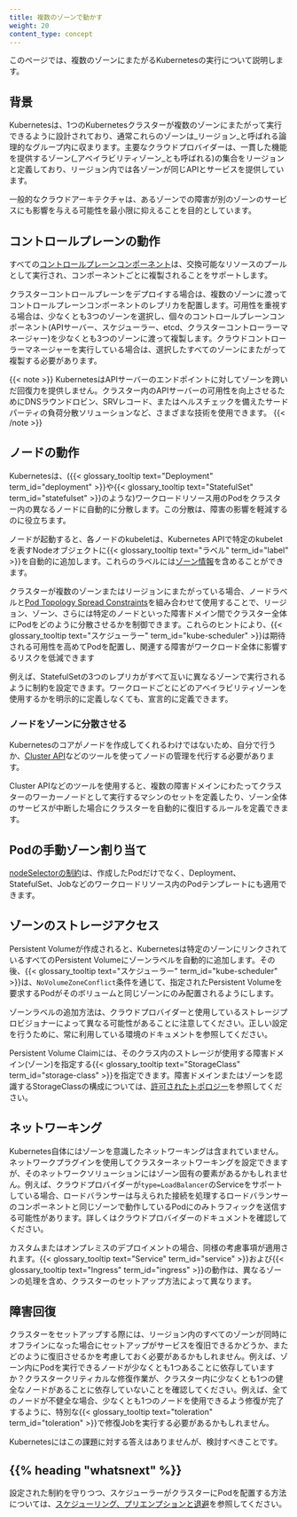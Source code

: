 ```yaml
---
title: 複数のゾーンで動かす
weight: 20
content_type: concept
---
```


<!-- overview -->

このページでは、複数のゾーンにまたがるKubernetesの実行について説明します。

<!-- body -->

## 背景

Kubernetesは、1つのKubernetesクラスターが複数のゾーンにまたがって実行できるように設計されており、通常これらのゾーンは_リージョン_と呼ばれる論理的なグループ内に収まります。主要なクラウドプロバイダーは、一貫した機能を提供するゾーン(_アベイラビリティゾーン_とも呼ばれる)の集合をリージョンと定義しており、リージョン内では各ゾーンが同じAPIとサービスを提供しています。

一般的なクラウドアーキテクチャは、あるゾーンでの障害が別のゾーンのサービスにも影響を与える可能性を最小限に抑えることを目的としています。

## コントロールプレーンの動作

すべての[コントロールプレーンコンポーネント](/ja/docs/concepts/overview/components/#control-plane-components)は、交換可能なリソースのプールとして実行され、コンポーネントごとに複製されることをサポートします。

クラスターコントロールプレーンをデプロイする場合は、複数のゾーンに渡ってコントロールプレーンコンポーネントのレプリカを配置します。可用性を重視する場合は、少なくとも3つのゾーンを選択し、個々のコントロールプレーンコンポーネント(APIサーバー、スケジューラー、etcd、クラスターコントローラーマネージャー)を少なくとも3つのゾーンに渡って複製します。クラウドコントローラーマネージャーを実行している場合は、選択したすべてのゾーンにまたがって複製する必要があります。

{{< note >}}
KubernetesはAPIサーバーのエンドポイントに対してゾーンを跨いだ回復力を提供しません。クラスター内のAPIサーバーの可用性を向上させるためにDNSラウンドロビン、SRVレコード、またはヘルスチェックを備えたサードパーティの負荷分散ソリューションなど、さまざまな技術を使用できます。
{{< /note >}}

## ノードの動作

Kubernetesは、({{< glossary_tooltip text="Deployment" term_id="deployment" >}}や{{< glossary_tooltip text="StatefulSet" term_id="statefulset" >}}のような)ワークロードリソース用のPodをクラスター内の異なるノードに自動的に分散します。この分散は、障害の影響を軽減するのに役立ちます。

ノードが起動すると、各ノードのkubeletは、Kubernetes APIで特定のkubeletを表すNodeオブジェクトに{{< glossary_tooltip text="ラベル" term_id="label" >}}を自動的に追加します。これらのラベルには[ゾーン情報](/docs/reference/labels-annotations-taints/#topologykubernetesiozone)を含めることができます。

クラスターが複数のゾーンまたはリージョンにまたがっている場合、ノードラベルと[Pod Topology Spread Constraints](/docs/concepts/scheduling-eviction/topology-spread-constraints/)を組み合わせて使用することで、リージョン、ゾーン、さらには特定のノードといった障害ドメイン間でクラスター全体にPodをどのように分散させるかを制御できます。これらのヒントにより、{{< glossary_tooltip text="スケジューラー" term_id="kube-scheduler" >}}は期待される可用性を高めてPodを配置し、関連する障害がワークロード全体に影響するリスクを低減できます

例えば、StatefulSetの3つのレプリカがすべて互いに異なるゾーンで実行されるように制約を設定できます。ワークロードごとにどのアベイラビリティゾーンを使用するかを明示的に定義しなくても、宣言的に定義できます。

### ノードをゾーンに分散させる

Kubernetesのコアがノードを作成してくれるわけではないため、自分で行うか、[Cluster API](https://cluster-api.sigs.k8s.io)などのツールを使ってノードの管理を代行する必要があります。

Cluster APIなどのツールを使用すると、複数の障害ドメインにわたってクラスターのワーカーノードとして実行するマシンのセットを定義したり、ゾーン全体のサービスが中断した場合にクラスターを自動的に復旧するルールを定義できます。

## Podの手動ゾーン割り当て

[nodeSelectorの制約](/ja/docs/concepts/scheduling-eviction/assign-pod-node/#nodeselector)は、作成したPodだけでなく、Deployment、StatefulSet、Jobなどのワークロードリソース内のPodテンプレートにも適用できます。

## ゾーンのストレージアクセス

Persistent Volumeが作成されると、Kubernetesは特定のゾーンにリンクされているすべてのPersistent Volumeにゾーンラベルを自動的に追加します。その後、{{< glossary_tooltip text="スケジューラー" term_id="kube-scheduler" >}}は、`NoVolumeZoneConflict`条件を通じて、指定されたPersistent Volumeを要求するPodがそのボリュームと同じゾーンにのみ配置されるようにします。

ゾーンラベルの追加方法は、クラウドプロバイダーと使用しているストレージプロビジョナーによって異なる可能性があることに注意してください。正しい設定を行うために、常に利用している環境のドキュメントを参照してください。

Persistent Volume Claimには、そのクラス内のストレージが使用する障害ドメイン(ゾーン)を指定する{{< glossary_tooltip text="StorageClass" term_id="storage-class" >}}を指定できます。障害ドメインまたはゾーンを認識するStorageClassの構成については、[許可されたトポロジー](/ja/docs/concepts/storage/storage-classes/#allowed-topologies)を参照してください。

## ネットワーキング

Kubernetes自体にはゾーンを意識したネットワーキングは含まれていません。ネットワークプラグインを使用してクラスターネットワーキングを設定できますが、そのネットワークソリューションにはゾーン固有の要素があるかもしれません。例えば、クラウドプロバイダーが`type=LoadBalancer`のServiceをサポートしている場合、ロードバランサーは与えられた接続を処理するロードバランサーのコンポーネントと同じゾーンで動作しているPodにのみトラフィックを送信する可能性があります。詳しくはクラウドプロバイダーのドキュメントを確認してください。

カスタムまたはオンプレミスのデプロイメントの場合、同様の考慮事項が適用されます。{{< glossary_tooltip text="Service" term_id="service" >}}および{{< glossary_tooltip text="Ingress" term_id="ingress" >}}の動作は、異なるゾーンの処理を含め、クラスターのセットアップ方法によって異なります。

## 障害回復

クラスターをセットアップする際には、リージョン内のすべてのゾーンが同時にオフラインになった場合にセットアップがサービスを復旧できるかどうか、またどのように復旧させるかを考慮しておく必要があるかもしれません。例えば、ゾーン内にPodを実行できるノードが少なくとも1つあることに依存していますか？クラスタークリティカルな修復作業が、クラスター内に少なくとも1つの健全なノードがあることに依存していないことを確認してください。例えば、全てのノードが不健全な場合、少なくとも1つのノードを使用できるよう修復が完了するように、特別な{{< glossary_tooltip text="toleration" term_id="toleration" >}}で修復Jobを実行する必要があるかもしれません。

Kubernetesにはこの課題に対する答えはありませんが、検討すべきことです。

## {{% heading "whatsnext" %}}

設定された制約を守りつつ、スケジューラーがクラスターにPodを配置する方法については、[スケジューリング、プリエンプションと退避](/ja/docs/concepts/scheduling-eviction/)を参照してください。
